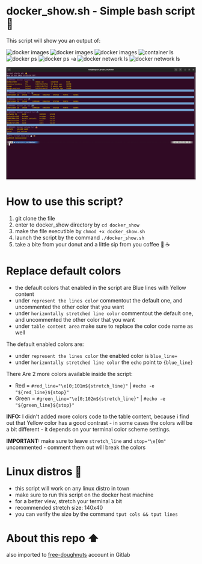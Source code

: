 # docker_show.sh - Simple bash script 🐳

This script will show you an output of:

![docker images](https://img.shields.io/badge/INFO-script%20start%20time-purple)
![docker images](https://img.shields.io/badge/INFO-time%20elapsed%20(nanoseconds)-purple)
![docker images](https://img.shields.io/badge/COMMAND-docker%20images-blue)
![container ls](https://img.shields.io/badge/COMMAND-container%20ls-blue)
![docker ps](https://img.shields.io/badge/COMMAND-docker%20ps-blue)
![docker ps -a](https://img.shields.io/badge/COMMAND-docker%20ps%20--a-blue)
![docker network ls](https://img.shields.io/badge/COMMAND-docker%20network%20ls-blue)
![docker network ls](https://img.shields.io/badge/COMMAND-docker%20volume%20ls-blue)

<!--
- Docker Images List 📷
- Containers List 🐋
- Docker Ps 🛠
- Docker Ps With a 🛠🛠
- Docker Network 🖇
-->

![sceenshot](images/screenshot.png)

# How to use this script?

1. git clone the file
2. enter to docker_show directory by `cd docker_show`
3. make the file executible by `chmod +x docker_show.sh`
4. launch the script by the command `./docker_show.sh`
5. take a bite from your donut and a little sip from you coffee 🍩 ☕

# Replace default colors

- the default colors that enabled in the script are Blue lines with Yellow content
- under `represent the lines color` commentout the default one, and uncommented the other color that you want
- under `horizontally stretched line color` commentout the default one, and uncommented the other color that you want
- under `table content area` make sure to replace the color code name as well

The default enabled colors are:
- under `represent the lines color` the enabled color is `blue_line=`
- under `horizontally stretched line color` the `echo` point to `{blue_line}`

There Are 2 more colors available inside the script:

- Red = `#red_line="\e[0;101m${stretch_line}"` | `#echo -e "${red_line}${stop}"`
- Green = `#green_line="\e[0;102m${stretch_line}"` | `#echo -e "${green_line}${stop}"`

**INFO:** I didn't added more colors code to the table content, because i find out that Yellow color has a good contrast - in some cases the colors will be a bit different - it depends on your terminal color scheme settings.

**IMPORTANT:** make sure to leave `stretch_line` and `stop="\e[0m"` uncommented - comment them out will break the colors

# Linux distros 🐧

- this script will work on any linux distro in town
- make sure to run this script on the docker host machine
- for a better view, stretch your terminal a bit
- recommended stretch size: 140x40
- you can verify the size by the command `tput cols && tput lines`

# About this repo ⬆️
also imported to [free-doughnuts](https://gitlab.com/free-doughnuts/docker_show) account in Gitlab
